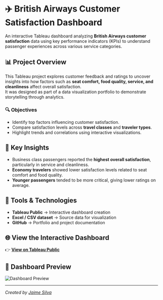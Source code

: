 # ✈️ British Airways Customer Satisfaction Dashboard

An interactive Tableau dashboard analyzing **British Airways customer satisfaction** data using key performance indicators (KPIs) to understand passenger experiences across various service categories.

## 📊 Project Overview
This Tableau project explores customer feedback and ratings to uncover insights into how factors such as **seat comfort, food quality, service, and cleanliness** affect overall satisfaction.  
It was designed as part of a data visualization portfolio to demonstrate storytelling through analytics.

### 🔍 Objectives
- Identify top factors influencing customer satisfaction.  
- Compare satisfaction levels across **travel classes** and **traveler types**.  
- Highlight trends and correlations using interactive visualizations.  

## 🧠 Key Insights
- Business class passengers reported the **highest overall satisfaction**, particularly in service and cleanliness.  
- **Economy travelers** showed lower satisfaction levels related to seat comfort and food quality.  
- **Younger passengers** tended to be more critical, giving lower ratings on average.  

## 🧰 Tools & Technologies
- **Tableau Public** → Interactive dashboard creation  
- **Excel / CSV dataset** → Source data for visualization  
- **GitHub** → Portfolio and project documentation  

## 🌐 View the Interactive Dashboard
👉 [**View on Tableau Public**](https://public.tableau.com/app/profile/jaime.silva8292/viz/BritishAirways_17601299289670/Dashboard1)

## 📸 Dashboard Preview
![Dashboard Preview](images/preview.jpg)

---
*Created by [Jaime Silva](https://public.tableau.com/app/profile/jaime.silva8292)*  
